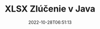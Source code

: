 ---
############################# Static ############################
layout: "auto-gen-merge"
date: 2022-10-28T06:51:13
draft: false
otherformats: otp ott pdf pps ppsx ppt pptx rtf tex vdx vsdm vsdx vssm vssx vstm vstx

############################# Head ############################
head_title: "Zlúčiť súbory XLSX cez rozhranie Java & J2SE Documents Merger API"
head_description: "Zlúčte viacero XLSX súborov v jazyku Java pomocou rozhrania API na zlučovanie dokumentov so všetkými údajmi, štýlom a formátovaním ako zdrojovými dokumentmi."

############################# Header ############################
title: "XLSX Zlúčenie v Java"
description: "Zlúčte XLSX s niekoľkými riadkami kódu Java."
bg_image: "https://cms.admin.containerize.com/templates/aspose/App_Themes/V3/images/bg/header1.png"
bg_overlay: false
button:
    enable: true
    icon: "fas fa-arrow-down"
    label: "Stiahnite si bezplatnú skúšobnú verziu"
    link: "https://downloads.groupdocs.com/merger/java"

############################# SubMenu ############################
submenu:
    enable: true

    left:
        img_alt: "GroupDocs.Merger for Java"
        image: "https://cms.admin.containerize.com/templates/groupdocs/images/product-logos/90x90-noborder/groupdocs-merger-java.png"
        product: "GroupDocs.Merger"
        platform: "Java"

    middle:
        button:

            # button loop
            - link: "https://apireference.groupdocs.com/merger/java"
              text: "Referencia API"

            # button loop
            - link: "https://github.com/groupdocs-merger"
              text: "Príklady kódov"

            # button loop
            - link: "https://products.groupdocs.app/merger/family"
              text: "Živé ukážky"

            # button loop
            - link: "https://purchase.groupdocs.com/pricing/merger/java"
              text: "Stanovenie cien"

    right:
        link_download: "https://downloads.groupdocs.com/merger"
        link_learn: "https://docs.groupdocs.com/merger/java"
        link_buy: "https://purchase.groupdocs.com"

############################# About ############################
about:
    enable: true
    title: "O GroupDocs.Merger for Java API"
    content: |
        [GroupDocs.Merger for Java](/sk/merger/java/) poskytuje pohodlné riešenie na zlúčenie viacerých súborov PDF, Microsoft Office (Word, Excel, PowerPoint, OneNote), OpenDocument, HTML, obrázkov a mnoho ďalších dokumentov do jedného súboru v aplikáciách Java. GroupDocs.Merger vám ušetrí veľa námahy, pretože máte povolené zlučovať XLSX dokumenty – nie je potrebné inštalovať žiadny softvér tretích strán, desktopové aplikácie alebo pluginy. Teraz je zbytočné strácať čas a spájať súbory ručne! Poslaním GroupDocs je poskytovať najlepšiu kvalitu a zjednodušiť pracovné postupy spracovania dokumentov.
        
        GroupDocs.Merger API je správnou voľbou pre podnikové riešenia, ktoré vyžadujú funkcie zlučovania súborov. Tieto rozhrania API sú dobre podporované na všetkých hlavných operačných systémoch a platformách vrátane J2SE 7.0 (1.7), J2SE 8.0 (1.8), Java 10.

############################# Steps ############################
steps:
    enable: true
    title_left: "Zlúčiť viacero XLSX súborov v Java"
    content_left: |
        [GroupDocs.Merger for Java](/sk/merger/java/) uľahčuje vývojárom Java zlúčiť viacero súborov XLSX vykonaním niekoľkých jednoduchých krokov.
        
        * Vytvorte inštanciu **Merger** a odovzdajte cestu zdrojového dokumentu ako parameter konštruktora.
        * Zavolajte **Join** triedy **Merger** a odovzdajte druhú cestu k zdrojovému dokumentu.
        * Ak chcete uložiť zlúčený dokument, zavolajte na triedu **Save** triedy **Merger**.

    title_right: "Požiadavky na systém"
    content_right: |
        Rozhrania API GroupDocs.Merger for Java sú podporované na všetkých hlavných platformách a operačných systémoch. Pred spustením nižšie uvedeného kódu sa uistite, že máte vo svojom systéme nainštalované nasledujúce predpoklady.

        * Operačné systémy: Microsoft Windows, Linux, MacOS
        * Vývojové prostredia: NetBeans, IntelliJ IDEA, Eclipse
        * Rámce: J2SE 7.0 (1.7), J2SE 8.0 (1.8), Java 10
        * Stiahnite si najnovšiu verziu GroupDocs.Merger for Java z [Maven](https://repository.groupdocs.com/webapp/#/artifacts/browse/tree/General/repo/com/groupdocs/groupdocs-merger)
         
    code: |
     {{% merger/additional-styles %}}
     {{< merger/code-merger title="Ako zlúčiť súbory XLSX pomocou vzorového kódu Java">}}

        ```java    
        // Zlúčiť XLSX súbory pomocou GroupDocs.Merger for Java API
        // Okamžité zlúčenie so vstupným dokumentom XLSX
        Merger merger = new Merger("input_1.xlsx");

        // Zavolajte metódu spojenia inštancie triedy zlúčenia a odovzdajte druhú cestu zdrojového dokumentu
        merger.join("input_2.xlsx");
    
        // Zavolajte metódu uloženia inštancie triedy Merger na uloženie zlúčeného dokumentu
        merger.save("merged-file.xlsx"); 
        ```
     {{< /merger/code-merger >}}

############################# Demos ############################
demos:
    enable: true
    title: "Živé ukážky – online aplikácia na zlúčenie dokumentov"
    content: |
       Zlúčte hneď teraz viac ako jeden súbor XLSX na webovej lokalite [GroupDocs.Merger Live Demos](https://products.groupdocs.app/merger/xlsx).
       Živá ukážka má nasledujúce výhody.
        
############################# About Formats ############################
about_formats:
    enable: true

############################# More Formats ############################
more_formats:
    enable: true
    title: "Zlúčenie iných formátov dokumentov"
    content: |
        API na zlúčenie dokumentov Java pre formáty súborov a obrázky. Zlúčte niektoré z populárnych formátov dokumentov, ako je uvedené nižšie.

############################# Back to top ###############################
back_to_top:
    enable: true
---